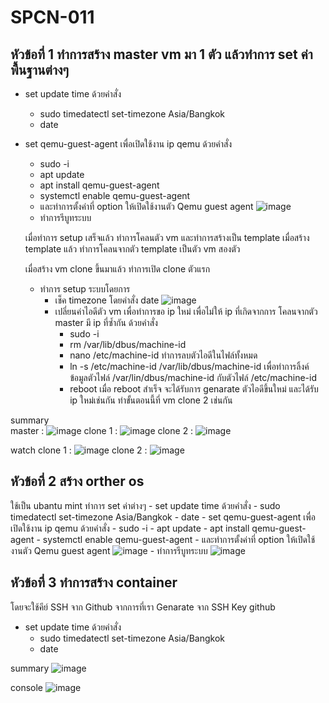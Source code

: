# SPCN-011

## หัวข้อที่ 1 ทำการสร้าง master vm มา 1 ตัว แล้วทำการ set ค่าพื้นฐานต่างๆ
  - set update time ด้วยคำสั่ง
    - sudo timedatectl set-timezone Asia/Bangkok
    - date
  - set qemu-guest-agent เพื่อเปิดใช้งาน ip qemu ด้วยคำสั่ง
    - sudo -i
    - apt update
    - apt install qemu-guest-agent
    - systemctl enable qemu-guest-agent
    - และทำการตั้งค่าที่ option ให้เปิดใช้งานตัว Qemu guest agent
      ![image](https://user-images.githubusercontent.com/116482588/205888715-80d93122-f42f-4585-96df-e5aa9a1e1b4e.png)
    - ทำการรีบูทระบบ
    
    เมื่อทำการ setup เสร็จแล้ว ทำการโคลนตัว vm และทำการสร้างเป็น template
    เมื่อสร้าง template แล้ว ทำการโคลนจากตัว template เป็นตัว vm สองตัว
    
    เมื่อสร้าง vm clone ขึ้นมาแล้ว
    ทำการเปิด clone ตัวแรก
      - ทำการ setup ระบบโดยการ 
        - เช็ค timezone โดยคำสั่ง date
          ![image](https://user-images.githubusercontent.com/116482588/205891789-877fa998-a5f4-45b5-8f28-5faf37569319.png)
        - เปลี่ยนค่าไอดีตัว vm เพื่อทำการขอ ip ใหม่ เพื่อไม่ให้ ip ที่เกิดจากการ โคลนจากตัว master มี ip ที่ซ้ำกัน ด้วยคำสั่ง
          - sudo -i
          - rm /var/lib/dbus/machine-id
          - nano /etc/machine-id ทำการลบตัวไอดีในไฟล์ทั้งหมด
          - ln -s /etc/machine-id /var/lib/dbus/machine-id เพื่อทำการลิ้งค์ข้อมูลตัวไฟล์ /var/lin/dbus/machine-id กับตัวไฟล์ /etc/machine-id
          - reboot
          เมื่อ reboot สำเร็จ จะได้รับการ genarate ตัวไอดีขึ้นใหม่ และได้รับ ip ใหม่เช่นกัน
          ทำขั้นตอนนี้ที่ vm clone 2 เช่นกัน
   
   summary<br>
    master : ![image](https://user-images.githubusercontent.com/116482588/208134714-f1057616-b8ca-479b-8e53-7e2e35c15897.png)
    clone 1 : ![image](https://user-images.githubusercontent.com/116482588/208135693-d3b86681-268e-4d6d-9826-2a1de48780ce.png)
    clone 2 : ![image](https://user-images.githubusercontent.com/116482588/208135949-acc2956d-ecde-4aff-bf36-7a04c9e17636.png)
   
   watch
    clone 1 :
      ![image](https://user-images.githubusercontent.com/116482588/208139605-5a9e7554-7032-47bd-907e-81a88fa7c282.png)
    clone 2 :
      ![image](https://user-images.githubusercontent.com/116482588/208140725-8e718e08-7170-42e4-bac1-5229f5f5ddb5.png)
          
## หัวข้อที่ 2 สร้าง orther os 
  ใช้เป็น ubantu mint ทำการ set ค่าต่างๆ 
    - set update time ด้วยคำสั่ง
      - sudo timedatectl set-timezone Asia/Bangkok
      - date
    - set qemu-guest-agent เพื่อเปิดใช้งาน ip qemu ด้วยคำสั่ง
      - sudo -i
      - apt update
      - apt install qemu-guest-agent
      - systemctl enable qemu-guest-agent
      - และทำการตั้งค่าที่ option ให้เปิดใช้งานตัว Qemu guest agent
        ![image](https://user-images.githubusercontent.com/116482588/205888715-80d93122-f42f-4585-96df-e5aa9a1e1b4e.png)
      - ทำการรีบูทระบบ
    ![image](https://user-images.githubusercontent.com/116482588/208141316-d2a7d9e9-e26c-43a7-915b-e01b6142bbe3.png)
    
## หัวข้อที่ 3 ทำการสร้าง container 
  โดยจะใช้คีย์ SSH จาก Github จากการที่เรา Genarate จาก SSH Key github
  - set update time ด้วยคำสั่ง
    - sudo timedatectl set-timezone Asia/Bangkok
    - date
  
  summary 
    ![image](https://user-images.githubusercontent.com/116482588/208141432-f3725531-bc17-418d-8b92-f59102b1b070.png)
  
  console
    ![image](https://user-images.githubusercontent.com/116482588/208141547-0fa77d12-c4ff-412c-98a2-750ece39c714.png)




      
